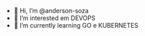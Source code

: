 - 👋 Hi, I’m @anderson-soza
- 👀 I’m interested em DEVOPS
- 🌱 I’m currently learning GO e KUBERNETES

<!---
anderson-soza/anderson-soza is a ✨ special ✨ repository because its `README.md` (this file) appears on your GitHub profile.
You can click the Preview link to take a look at your changes.

